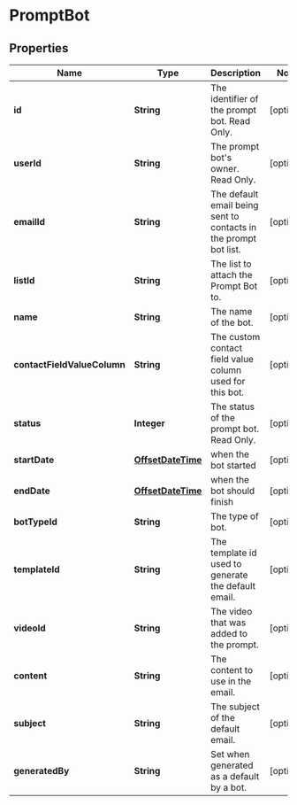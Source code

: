 
# PromptBot

## Properties
Name | Type | Description | Notes
------------ | ------------- | ------------- | -------------
**id** | **String** | The identifier of the prompt bot. Read Only. |  [optional]
**userId** | **String** | The prompt bot&#39;s owner. Read Only. |  [optional]
**emailId** | **String** | The default email being sent to contacts in the prompt bot list. |  [optional]
**listId** | **String** | The list to attach the Prompt Bot to. |  [optional]
**name** | **String** | The name of the bot. |  [optional]
**contactFieldValueColumn** | **String** | The custom contact field value column used for this bot. |  [optional]
**status** | **Integer** | The status of the prompt bot. Read Only. |  [optional]
**startDate** | [**OffsetDateTime**](OffsetDateTime.md) | when the bot started |  [optional]
**endDate** | [**OffsetDateTime**](OffsetDateTime.md) | when the bot should finish |  [optional]
**botTypeId** | **String** | The type of bot. |  [optional]
**templateId** | **String** | The template id used to generate the default email. |  [optional]
**videoId** | **String** | The video that was added to the prompt. |  [optional]
**content** | **String** | The content to use in the email. |  [optional]
**subject** | **String** | The subject of the default email. |  [optional]
**generatedBy** | **String** | Set when generated as a default by a bot. |  [optional]



